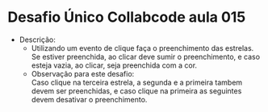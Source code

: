 # Desafio Único Collabcode aula 015

- Descrição:
    - Utilizando um evento de clique faça o preenchimento das estrelas. Se estiver preenchida, ao clicar deve sumir o preenchimento, e caso esteja vazia, ao clicar, seja preenchida com a cor.
    - Observação para este desafio:  
    Caso clique na terceira estrela, a segunda e a primeira tambem devem ser preenchidas, e caso clique na primeira as seguintes devem desativar o preenchimento.